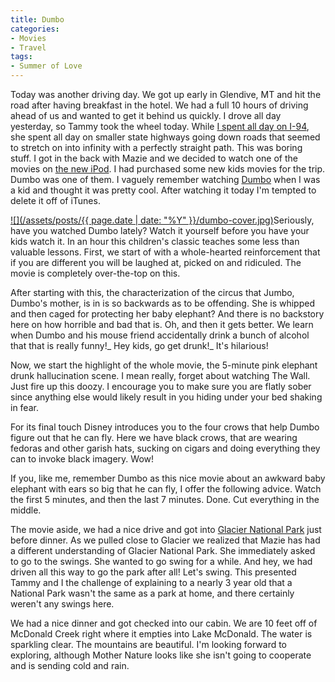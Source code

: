 ```yaml
---
title: Dumbo
categories:
- Movies
- Travel
tags:
- Summer of Love
---
```


Today was another driving day. We got up early in Glendive, MT and hit the road after having breakfast in the hotel. We had a full 10 hours of driving ahead of us and wanted to get it behind us quickly. I drove all day yesterday, so Tammy took the wheel today. While [I spent all day on I-94](/thingelstad/all-day-on-i-94), she spent all day on smaller state highways going down roads that seemed to stretch on into infinity with a perfectly straight path. This was boring stuff.
I got in the back with Mazie and we decided to watch one of the movies on [the new iPod](http://www.slashthing.com/new-ipod-classic-160g/). I had purchased some new kids movies for the trip. Dumbo was one of them. I vaguely remember watching [Dumbo](http://www.imdb.com/title/tt0033563/) when I was a kid and thought it was pretty cool. After watching it today I'm tempted to delete it off of iTunes.

[![](/assets/posts/{{ page.date | date: "%Y" }}/dumbo-cover.jpg)](http://www.imdb.com/title/tt0033563/)Seriously, have you watched Dumbo lately? Watch it yourself before you have your kids watch it. In an hour this children's classic teaches some less than valuable lessons. First, we start of with a whole-hearted reinforcement that if you are different you will be laughed at, picked on and ridiculed. The movie is completely over-the-top on this.

After starting with this, the characterization of the circus that Jumbo, Dumbo's mother, is in is so backwards as to be offending. She is whipped and then caged for protecting her baby elephant? And there is no backstory here on how horrible and bad that is. Oh, and then it gets better. We learn when Dumbo and his mouse friend accidentally drink a bunch of alcohol that that is really funny!_ Hey kids, go get drunk!_ It's hilarious!

Now, we start the highlight of the whole movie, the 5-minute pink elephant drunk hallucination scene. I mean really, forget about watching The Wall. Just fire up this doozy. I encourage you to make sure you are flatly sober since anything else would likely result in you hiding under your bed shaking in fear.

For its final touch Disney introduces you to the four crows that help Dumbo figure out that he can fly. Here we have black crows, that are wearing fedoras and other garish hats, sucking on cigars and doing everything they can to invoke black imagery. Wow!

If you, like me, remember Dumbo as this nice movie about an awkward baby elephant with ears so big that he can fly, I offer the following advice. Watch the first 5 minutes, and then the last 7 minutes. Done. Cut everything in the middle.

The movie aside, we had a nice drive and got into [Glacier National Park](http://www.nps.gov/glac/) just before dinner. As we pulled close to Glacier we realized that Mazie has had a different understanding of Glacier National Park. She immediately asked to go to the swings. She wanted to go swing for a while. And hey, we had driven all this way to go the park after all! Let's swing. This presented Tammy and I the challenge of explaining to a nearly 3 year old that a National Park wasn't the same as a park at home, and there certainly weren't any swings here.

We had a nice dinner and got checked into our cabin. We are 10 feet off of McDonald Creek right where it empties into Lake McDonald. The water is sparkling clear. The mountains are beautiful. I'm looking forward to exploring, although Mother Nature looks like she isn't going to cooperate and is sending cold and rain.
